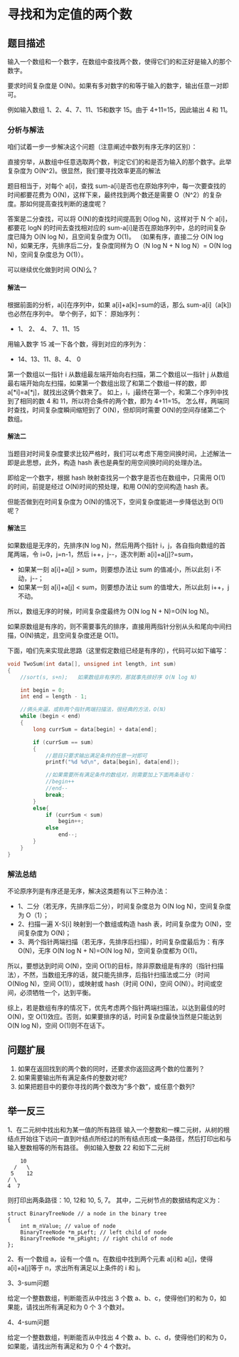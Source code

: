 
# 寻找和为定值的两个数

## 题目描述

输入一个数组和一个数字，在数组中查找两个数，使得它们的和正好是输入的那个数字。

要求时间复杂度是 O(N)。如果有多对数字的和等于输入的数字，输出任意一对即可。

例如输入数组 1、2、4、7、11、15和数字 15。由于 4+11=15，因此输出 4 和 11。

### 分析与解法

咱们试着一步一步解决这个问题（注意阐述中数列有序无序的区别）：

直接穷举，从数组中任意选取两个数，判定它们的和是否为输入的那个数字。此举复杂度为 O(N^2)。很显然，我们要寻找效率更高的解法

题目相当于，对每个 a[i]，查找 sum-a[i]是否也在原始序列中，每一次要查找的时间都要花费为 O(N)，这样下来，最终找到两个数还是需要 O（N^2）的复杂度。那如何提高查找判断的速度呢？

答案是二分查找，可以将 O(N)的查找时间提高到 O(log N)，这样对于 N 个 a[i]，都要花 logN 的时间去查找相对应的 sum-a[i]是否在原始序列中，总的时间复杂度已降为 O(N log N)，且空间复杂度为 O(1)。
（如果有序，直接二分 O(N log N)，如果无序，先排序后二分，复杂度同样为 O（N log N + N log N）= O(N log N)，空间复杂度总为 O(1)）。

可以继续优化做到时间 O(N)么？

#### 解法一

根据前面的分析，a[i]在序列中，如果 a[i]+a[k]=sum的话，那么 sum-a[i]（a[k])也必然在序列中。
举个例子，如下：
原始序列：
 - 1、 2、 4、 7、11、15

用输入数字 15 减一下各个数，得到对应的序列为：
 - 14、13、11、8、4、 0

第一个数组以一指针 i 从数组最左端开始向右扫描，第二个数组以一指针 j 从数组最右端开始向左扫描，如果第一个数组出现了和第二个数组一样的数，即 a[*i]=a[*j]，就找出这俩个数来了。
如上，i，j最终在第一个，和第二个序列中找到了相同的数 4 和 11，所以符合条件的两个数，即为 4+11=15。
怎么样，两端同时查找，时间复杂度瞬间缩短到了 O(N)，但却同时需要 O(N)的空间存储第二个数组。

#### 解法二

当题目对时间复杂度要求比较严格时，我们可以考虑下用空间换时间，上述解法一即是此思想，此外，构造 hash 表也是典型的用空间换时间的处理办法。

即给定一个数字，根据 hash 映射查找另一个数字是否也在数组中，只需用 O(1)的时间，前提是经过 O(N)时间的预处理，和用 O(N)的空间构造 hash 表。

但能否做到在时间复杂度为 O(N)的情况下，空间复杂度能进一步降低达到 O(1)呢？


#### 解法三

如果数组是无序的，先排序(N log N)，然后用两个指针 i，j，各自指向数组的首尾两端，令 i=0，j=n-1，然后 i++，j--，逐次判断 a[i]+a[j]?=sum，

 - 如果某一刻 a[i]+a[j] > sum，则要想办法让 sum 的值减小，所以此刻 i 不动，j--；
 - 如果某一刻 a[i]+a[j] < sum，则要想办法让 sum 的值增大，所以此刻 i++，j不动。

所以，数组无序的时候，时间复杂度最终为 O(N log N + N)=O(N log N)。

如果原数组是有序的，则不需要事先的排序，直接用两指针分别从头和尾向中间扫描，O(N)搞定，且空间复杂度还是 O(1)。

下面，咱们先来实现此思路（这里假定数组已经是有序的），代码可以如下编写：

```c
void TwoSum(int data[], unsigned int length, int sum)
{
	//sort(s, s+n);   如果数组非有序的，那就事先排好序 O(N log N)

	int begin = 0;
	int end = length - 1;

	//俩头夹逼，或称两个指针两端扫描法，很经典的方法，O(N)
	while (begin < end)
	{
		long currSum = data[begin] + data[end];

		if (currSum == sum)
		{
			//题目只要求输出满足条件的任意一对即可
			printf("%d %d\n", data[begin], data[end]);

			//如果需要所有满足条件的数组对，则需要加上下面两条语句：
			//begin++
			//end--
			break;
		}
		else{
			if (currSum < sum)
				begin++;
			else
				end--;
		}
	}
}
```

### 解法总结

不论原序列是有序还是无序，解决这类题有以下三种办法：

 - 1、二分（若无序，先排序后二分），时间复杂度总为 O(N log N)，空间复杂度为 O（1）；
 - 2、扫描一遍 X-S[i]  映射到一个数组或构造 hash 表，时间复杂度为 O(N)，空间复杂度为 O(N)；
 - 3、两个指针两端扫描（若无序，先排序后扫描），时间复杂度最后为：有序 O(N)，无序 O(N log N + N)=O(N log N)，空间复杂度都为 O(1)。

所以，要想达到时间 O(N)，空间 O(1)的目标，除非原数组是有序的（指针扫描法），不然，当数组无序的话，就只能先排序，后指针扫描法或二分（时间 O(Nlog N)，空间 O(1)），或映射或 hash（时间 O(N)，空间 O(N)）。时间或空间，必须牺牲一个，达到平衡。

综上，若是数组有序的情况下，优先考虑两个指针两端扫描法，以达到最佳的时 O(N)，空 O(1)效应。否则，如果要排序的话，时间复杂度最快当然是只能达到 O(N log N)，空间 O(1)则不在话下。

## 问题扩展

1. 如果在返回找到的两个数的同时，还要求你返回这两个数的位置列？
2. 如果需要输出所有满足条件的整数对呢?
3. 如果把题目中的要你寻找的两个数改为“多个数”，或任意个数列?

## 举一反三

1、在二元树中找出和为某一值的所有路径
输入一个整数和一棵二元树，从树的根结点开始往下访问一直到叶结点所经过的所有结点形成一条路径，然后打印出和与输入整数相等的所有路径。
例如输入整数 22 和如下二元树

```
    10  
  /   \   
 5    12   
/ \     
4  7
```

则打印出两条路径：10, 12和 10, 5, 7。
其中，二元树节点的数据结构定义为：
```
struct BinaryTreeNode // a node in the binary tree
{
    int m_nValue; // value of node
    BinaryTreeNode *m_pLeft; // left child of node
    BinaryTreeNode *m_pRight; // right child of node
};
```

2、有一个数组 a，设有一个值 n。在数组中找到两个元素 a[i]和 a[j]，使得 a[i]+a[j]等于 n，求出所有满足以上条件的 i 和 j。

3、3-sum问题

给定一个整数数组，判断能否从中找出 3 个数 a、b、c，使得他们的和为 0，如果能，请找出所有满足和为 0 个 3 个数对。

4、4-sum问题

给定一个整数数组，判断能否从中找出 4 个数 a、b、c、d，使得他们的和为 0，如果能，请找出所有满足和为 0 个 4 个数对。
